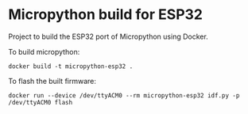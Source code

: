 # Micropython build for ESP32

Project to build the ESP32 port of Micropython using Docker.

To build micropython:
```
docker build -t micropython-esp32 .
```

To flash the built firmware:
```
docker run --device /dev/ttyACM0 --rm micropython-esp32 idf.py -p /dev/ttyACM0 flash
```
